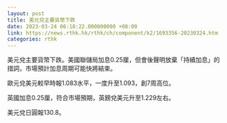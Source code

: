 ```yaml
---
layout: post
title: 美元兌主要貨幣下跌
date: 2023-03-24 06:18:22.000000000 +08:00
link: https://news.rthk.hk/rthk/ch/component/k2/1693356-20230324.htm
categories: rthk
---
```


美元兌主要貨幣下跌。美國聯儲局加息0.25厘，但會後聲明放棄「持續加息」的措詞，市場預計加息周期可能快將結束。

歐元兌美元較早時報1.083水平，一度升至1.093，創7周高位。

英國加息0.25厘，符合市場預期，英鎊兌美元升至1.229左右。

美元兌日圓報130.8。
